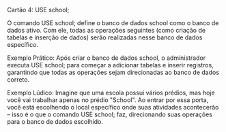 Cartão 4: USE school;

O comando USE school; define o banco de dados school como o banco de dados ativo. Com ele, todas as operações seguintes (como criação de tabelas e inserção de dados) serão realizadas nesse banco de dados específico.

Exemplo Prático:
Após criar o banco de dados school, o administrador executa USE school; para começar a adicionar tabelas e inserir registros, garantindo que todas as operações sejam direcionadas ao banco de dados correto.

Exemplo Lúdico:
Imagine que uma escola possui vários prédios, mas hoje você vai trabalhar apenas no prédio "School". Ao entrar por essa porta, você está escolhendo o local específico onde suas atividades acontecerão – isso é o que o comando USE school; faz, direcionando suas operações para o banco de dados escolhido.
